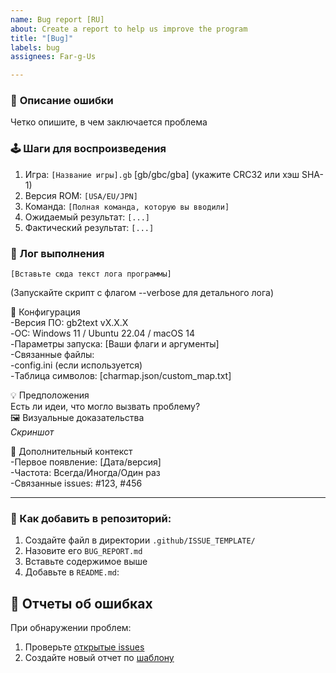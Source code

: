 ```yaml
---
name: Bug report [RU]
about: Create a report to help us improve the program
title: "[Bug]"
labels: bug
assignees: Far-g-Us

---
```


### 🐛 **Описание ошибки**
Четко опишите, в чем заключается проблема

### 🕹️ **Шаги для воспроизведения**
1. Игра: `[Название игры].gb`  [gb/gbc/gba] (укажите CRC32 или хэш SHA-1)
2. Версия ROM: `[USA/EU/JPN]`
3. Команда: `[Полная команда, которую вы вводили]`
4. Ожидаемый результат: `[...]`
5. Фактический результат: `[...]`

### 📄 **Лог выполнения**
```plaintext
[Вставьте сюда текст лога программы]
```

(Запускайте скрипт с флагом --verbose для детального лога)

🧩 Конфигурация <br>
-Версия ПО: gb2text vX.X.X <br>
-ОС: Windows 11 / Ubuntu 22.04 / macOS 14 <br>
-Параметры запуска: [Ваши флаги и аргументы] <br>
-Связанные файлы: <br>
-config.ini (если используется) <br>
-Таблица символов: [charmap.json/custom_map.txt] <br>

💡 Предположения <br>
Есть ли идеи, что могло вызвать проблему? <br>
🖼️ Визуальные доказательства <br>
*Скриншот* <br>

🚧 Дополнительный контекст <br>
-Первое появление: [Дата/версия] <br>
-Частота: Всегда/Иногда/Один раз <br>
-Связанные issues: #123, #456 <br>

---

### 📂 Как добавить в репозиторий:
1. Создайте файл в директории `.github/ISSUE_TEMPLATE/`
2. Назовите его `BUG_REPORT.md`
3. Вставьте содержимое выше
4. Добавьте в `README.md`:

## 🐞 Отчеты об ошибках

При обнаружении проблем:
1. Проверьте [открытые issues](https://github.com/Far-g-Us/gb2text/issues)
2. Создайте новый отчет по [шаблону](https://github.com/Far-g-Us/gb2text/issues/new?template=BUG_REPORT.md)
